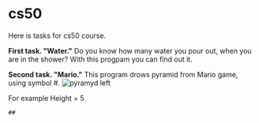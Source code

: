 # cs50
Here is tasks for cs50 course.

**First task. "Water."** 
Do you know how many water you pour out, when you are in the shower? With this progpam you can find out it.

**Second task. "Mario."**
This program drows pyramid from Mario game, using symbol #.
![pyramyd left](https://pp.userapi.com/c844618/v844618318/1c2ed6/rprUAeTHjrM.jpg)

For example
Height = 5 

    ##
   ###
  ####
 #####
######
